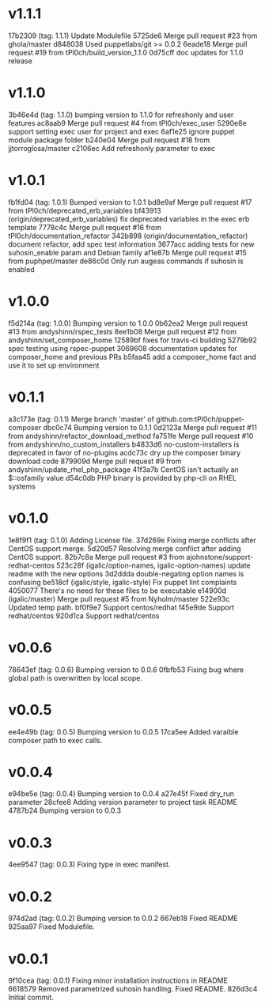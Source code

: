 v1.1.1
======
17b2309 (tag: 1.1.1) Update Modulefile
5725de6 Merge pull request #23 from ghola/master
d848038 Used puppetlabs/git >= 0.0.2
6eade18 Merge pull request #19 from tPl0ch/build_version_1.1.0
0d75cff doc updates for 1.1.0 release

v1.1.0
======
3b46e4d (tag: 1.1.0) bumping version to 1.1.0 for refreshonly and user features
ac8aab9 Merge pull request #4 from tPl0ch/exec_user
5290e8e support setting exec user for project and exec
6af1e25 ignore puppet module package folder
b240e04 Merge pull request #18 from jjtorroglosa/master
c2106ec Add refreshonly parameter to exec

v1.0.1
======
fb1fd04 (tag: 1.0.1) Bumped version to 1.0.1
bd8e9af Merge pull request #17 from tPl0ch/deprecated_erb_variables
bf43913 (origin/deprecated_erb_variables) fix deprecated variables in the exec erb template
7778c4c Merge pull request #16 from tPl0ch/documentation_refactor
342b898 (origin/documentation_refactor) document refactor, add spec test information
3677acc adding tests for new suhosin_enable param and Debian family
af1e87b Merge pull request #15 from puphpet/master
de86c0d Only run augeas commands if suhosin is enabled

v1.0.0
======
f5d214a (tag: 1.0.0) Bumping version to 1.0.0
0b62ea2 Merge pull request #13 from andyshinn/rspec_tests
8ee1b08 Merge pull request #12 from andyshinn/set_composer_home
12589bf fixes for travis-ci building
5279b92 spec testing using rspec-puppet
3069608 documentation updates for composer_home and previous PRs
b5faa45 add a composer_home fact and use it to set up environment

v0.1.1
======
a3c173e (tag: 0.1.1) Merge branch 'master' of github.com:tPl0ch/puppet-composer
dbc0c74 Bumping version to 0.1.1
0d2123a Merge pull request #11 from andyshinn/refactor_download_method
fa751fe Merge pull request #10 from andyshinn/no_custom_installers
b4833d6 no-custom-installers is deprecated in favor of no-plugins
acdc73c dry up the composer binary download code
879909d Merge pull request #9 from andyshinn/update_rhel_php_package
41f3a7b CentOS isn't actually an $::osfamily value
d54c0db PHP binary is provided by php-cli on RHEL systems

v0.1.0
======
1e8f9f1 (tag: 0.1.0) Adding License file.
37d269e Fixing merge conflicts after CentOS support merge.
5d20d57 Resolving merge conflict after adding CentOS support.
82b7c8a Merge pull request #3 from ajohnstone/support-redhat-centos
523c28f (igalic/option-names, igalic-option-names) update readme with the new options
3d2ddda double-negating option names is confusing
be518cf (igalic/style, igalic-style) Fix puppet lint complaints
4050077 There's no need for these files to be executable
e14900d (igalic/master) Merge pull request #5 from Nyholm/master
522e93c Updated temp path.
bf0f9e7 Support centos/redhat
f45e9de Support redhat/centos
920d1ca Support redhat/centos

v0.0.6
======
78643ef (tag: 0.0.6) Bumping version to 0.0.6
0fbfb53 Fixing bug where global path is overwritten by local scope.

v0.0.5
======
ee4e49b (tag: 0.0.5) Bumping version to 0.0.5
17ca5ee Added varaible composer path to exec calls.

v0.0.4
======
e94be5e (tag: 0.0.4) Bumping version to 0.0.4
a27e45f Fixed dry_run parameter
28cfee8 Adding version parameter to project task README
4787b24 Bumping version to 0.0.3

v0.0.3
======
4ee9547 (tag: 0.0.3) Fixing type in exec manifest.

v0.0.2
======
974d2ad (tag: 0.0.2) Bumping version to 0.0.2
667eb18 Fixed README
925aa97 Fixed Modulefile.

v0.0.1
======
9f10cea (tag: 0.0.1) Fixing minor installation instructions in README
6618579 Removed parametrized suhosin handling. Fixed README.
826d3c4 Initial commit.

